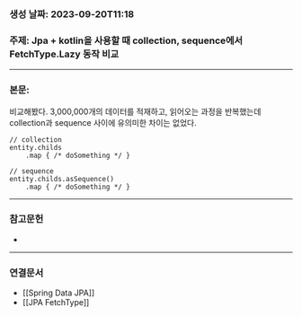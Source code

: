 ### 생성 날짜: 2023-09-20T11:18
### 주제: Jpa + kotlin을 사용할 때 collection, sequence에서 FetchType.Lazy 동작 비교
---
### 본문:

비교해봤다. 3,000,000개의 데이터를 적재하고, 읽어오는 과정을 반복했는데 collection과 sequence 사이에 유의미한 차이는 없었다.

```
// collection
entity.childs
	.map { /* doSomething */ }

// sequence
entity.childs.asSequence()
	.map { /* doSomething */ }
```


---
### 참고문헌
- 
---
### 연결문서
- [[Spring Data JPA]]
- [[JPA FetchType]]

